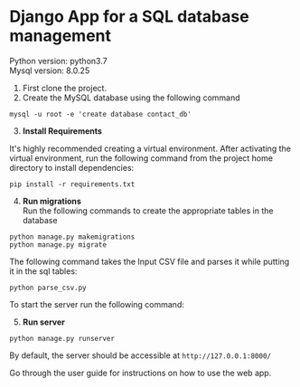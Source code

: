 # Django App for a SQL database management

Python version: python3.7<br>
Mysql version: 8.0.25

1. First clone the project.<br>
2. Create the MySQL database using the following command

```mysql -u root -e 'create database contact_db'```

3. **Install Requirements**

It's highly recommended creating a virtual environment. After activating the virtual environment, run the following command from the project home directory to install dependencies:

```
pip install -r requirements.txt
```
4. **Run migrations**<br>
Run the following commands to create the appropriate tables in the database
```
python manage.py makemigrations
python manage.py migrate
```

The following command takes the Input CSV file and parses it while putting it in the sql tables:
```
python parse_csv.py 
```

To start the server run the following command:

5. **Run server**
```
python manage.py runserver
```

By default, the server should be accessible at ```http://127.0.0.1:8000/```

Go through the user guide for instructions on how to use the web app.
